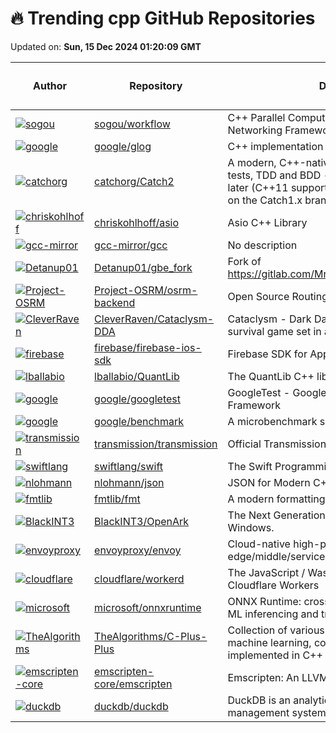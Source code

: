 # 🔥 Trending cpp GitHub Repositories

Updated on: **Sun, 15 Dec 2024 01:20:09 GMT**

| Author | Repository | Description | Language | ⭐ Total Stars | 🌟 Stars Today |
|--------|------------|-------------|----------|----------------|----------------|
| [![sogou](https://avatars.githubusercontent.com/u/52160700?s=40&v=4)](https://github.com/sogou) | [sogou/workflow](https://github.com/sogou/workflow) | C++ Parallel Computing and Asynchronous Networking Framework | C++ | 13284 | 5 |
| [![google](https://avatars.githubusercontent.com/u/2170034?s=40&v=4)](https://github.com/google) | [google/glog](https://github.com/google/glog) | C++ implementation of the Google logging module | C++ | 7134 | 0 |
| [![catchorg](https://avatars.githubusercontent.com/u/9026413?s=40&v=4)](https://github.com/catchorg) | [catchorg/Catch2](https://github.com/catchorg/Catch2) | A modern, C++-native, test framework for unit-tests, TDD and BDD - using C++14, C++17 and later (C++11 support is in v2.x branch, and C++03 on the Catch1.x branch) | C++ | 18831 | 3 |
| [![chriskohlhoff](https://avatars.githubusercontent.com/u/462538?s=40&v=4)](https://github.com/chriskohlhoff) | [chriskohlhoff/asio](https://github.com/chriskohlhoff/asio) | Asio C++ Library | C++ | 5011 | 2 |
| [![gcc-mirror](https://avatars.githubusercontent.com/u/9370665?s=40&v=4)](https://github.com/gcc-mirror) | [gcc-mirror/gcc](https://github.com/gcc-mirror/gcc) | No description | C++ | 9439 | 2 |
| [![Detanup01](https://avatars.githubusercontent.com/u/153766569?s=40&v=4)](https://github.com/Detanup01) | [Detanup01/gbe_fork](https://github.com/Detanup01/gbe_fork) | Fork of https://gitlab.com/Mr_Goldberg/goldberg_emulator | C++ | 333 | 8 |
| [![Project-OSRM](https://avatars.githubusercontent.com/u/1067895?s=40&v=4)](https://github.com/Project-OSRM) | [Project-OSRM/osrm-backend](https://github.com/Project-OSRM/osrm-backend) | Open Source Routing Machine - C++ backend | C++ | 6483 | 4 |
| [![CleverRaven](https://avatars.githubusercontent.com/u/16213433?s=40&v=4)](https://github.com/CleverRaven) | [CleverRaven/Cataclysm-DDA](https://github.com/CleverRaven/Cataclysm-DDA) | Cataclysm - Dark Days Ahead. A turn-based survival game set in a post-apocalyptic world. | C++ | 10757 | 9 |
| [![firebase](https://avatars.githubusercontent.com/u/73870?s=40&v=4)](https://github.com/firebase) | [firebase/firebase-ios-sdk](https://github.com/firebase/firebase-ios-sdk) | Firebase SDK for Apple App Development | C++ | 5709 | 1 |
| [![lballabio](https://avatars.githubusercontent.com/u/170560?s=40&v=4)](https://github.com/lballabio) | [lballabio/QuantLib](https://github.com/lballabio/QuantLib) | The QuantLib C++ library | C++ | 5470 | 5 |
| [![google](https://avatars.githubusercontent.com/u/12735026?s=40&v=4)](https://github.com/google) | [google/googletest](https://github.com/google/googletest) | GoogleTest - Google Testing and Mocking Framework | C++ | 35038 | 14 |
| [![google](https://avatars.githubusercontent.com/u/1176427?s=40&v=4)](https://github.com/google) | [google/benchmark](https://github.com/google/benchmark) | A microbenchmark support library | C++ | 9107 | 3 |
| [![transmission](https://avatars.githubusercontent.com/u/70381?s=40&v=4)](https://github.com/transmission) | [transmission/transmission](https://github.com/transmission/transmission) | Official Transmission BitTorrent client repository | C++ | 12380 | 5 |
| [![swiftlang](https://avatars.githubusercontent.com/u/15467072?s=40&v=4)](https://github.com/swiftlang) | [swiftlang/swift](https://github.com/swiftlang/swift) | The Swift Programming Language | C++ | 67737 | 10 |
| [![nlohmann](https://avatars.githubusercontent.com/u/159488?s=40&v=4)](https://github.com/nlohmann) | [nlohmann/json](https://github.com/nlohmann/json) | JSON for Modern C++ | C++ | 43644 | 15 |
| [![fmtlib](https://avatars.githubusercontent.com/u/576385?s=40&v=4)](https://github.com/fmtlib) | [fmtlib/fmt](https://github.com/fmtlib/fmt) | A modern formatting library | C++ | 20967 | 8 |
| [![BlackINT3](https://avatars.githubusercontent.com/u/35478470?s=40&v=4)](https://github.com/BlackINT3) | [BlackINT3/OpenArk](https://github.com/BlackINT3/OpenArk) | The Next Generation of Anti-Rookit(ARK) tool for Windows. | C++ | 9690 | 18 |
| [![envoyproxy](https://avatars.githubusercontent.com/in/29110?s=40&v=4)](https://github.com/envoyproxy) | [envoyproxy/envoy](https://github.com/envoyproxy/envoy) | Cloud-native high-performance edge/middle/service proxy | C++ | 25182 | 1 |
| [![cloudflare](https://avatars.githubusercontent.com/u/439929?s=40&v=4)](https://github.com/cloudflare) | [cloudflare/workerd](https://github.com/cloudflare/workerd) | The JavaScript / Wasm runtime that powers Cloudflare Workers | C++ | 6336 | 2 |
| [![microsoft](https://avatars.githubusercontent.com/u/856316?s=40&v=4)](https://github.com/microsoft) | [microsoft/onnxruntime](https://github.com/microsoft/onnxruntime) | ONNX Runtime: cross-platform, high performance ML inferencing and training accelerator | C++ | 14981 | 4 |
| [![TheAlgorithms](https://avatars.githubusercontent.com/u/51391473?s=40&v=4)](https://github.com/TheAlgorithms) | [TheAlgorithms/C-Plus-Plus](https://github.com/TheAlgorithms/C-Plus-Plus) | Collection of various algorithms in mathematics, machine learning, computer science and physics implemented in C++ for educational purposes. | C++ | 30944 | 6 |
| [![emscripten-core](https://avatars.githubusercontent.com/u/173661?s=40&v=4)](https://github.com/emscripten-core) | [emscripten-core/emscripten](https://github.com/emscripten-core/emscripten) | Emscripten: An LLVM-to-WebAssembly Compiler | C++ | 25948 | 3 |
| [![duckdb](https://avatars.githubusercontent.com/u/3978469?s=40&v=4)](https://github.com/duckdb) | [duckdb/duckdb](https://github.com/duckdb/duckdb) | DuckDB is an analytical in-process SQL database management system | C++ | 24980 | 22 |
